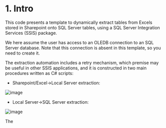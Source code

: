 # 1. Intro
This code presents a template to dynamically extract tables from Excels stored in Sharepoint onto SQL Server tables, using a SQL Server Integration Services (SSIS) package.

We here assume the user has access to an OLEDB connection to an SQL Server database. Note that this connection is absent in this template, so you need to create it.

The extraction automation includes a retry mechanism, which premise may be useful in other SSIS applications, and it is constructed in two main procedures written as C# scripts:

- Sharepoint/Excel->Local Server extraction:
  
![image](https://github.com/user-attachments/assets/b4602751-2c75-424c-b3cf-d36aea69623c)

- Local Server->SQL Server extraction:
  
![image](https://github.com/user-attachments/assets/7715dbd1-7b85-4b78-909b-251d9415d8e9)


The 
